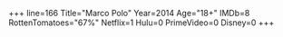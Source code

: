 +++
line=166
Title="Marco Polo"
Year=2014
Age="18+"
IMDb=8
RottenTomatoes="67%"
Netflix=1
Hulu=0
PrimeVideo=0
Disney=0
+++

